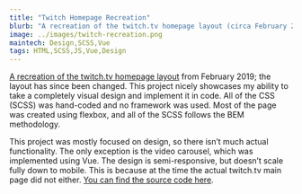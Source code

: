 ```yaml
---
title: "Twitch Homepage Recreation"
blurb: "A recreation of the twitch.tv homepage layout (circa February 2019)."
image: ../images/twitch-recreation.png
maintech: Design,SCSS,Vue
tags: HTML,SCSS,JS,Vue,Design
---
```

[A recreation of the twitch.tv homepage layout](https://codepen.io/sparlos/full/JxyRWr) from February 2019; the layout has since been changed. This project nicely showcases my ability to take a completely visual design and implement it in code. All of the CSS (SCSS) was hand-coded and no framework was used. Most of the page was created using flexbox, and all of the SCSS follows the BEM methodology.

This project was mostly focused on design, so there isn’t much actual functionality. The only exception is the video carousel, which was implemented using Vue. The design is semi-responsive, but doesn’t scale fully down to mobile. This is because at the time the actual twitch.tv main page did not either. [You can find the source code here](https://codepen.io/sparlos/pen/JxyRWr).
